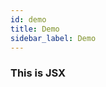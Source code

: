 ```yaml
---
id: demo
title: Demo
sidebar_label: Demo
---
```


<div style={{ padding: '20px', backgroundColor: 'tomato' }}>
  <h3>This is JSX</h3>
</div>
